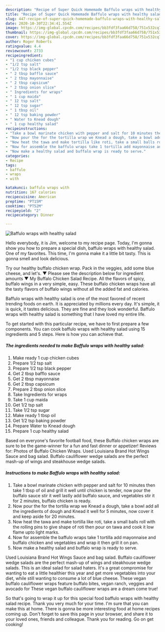 ```yaml
---
description: "Recipe of Super Quick Homemade Baffulo wraps with healthy salad"
title: "Recipe of Super Quick Homemade Baffulo wraps with healthy salad"
slug: 447-recipe-of-super-quick-homemade-baffulo-wraps-with-healthy-salad
date: 2020-10-30T22:34:41.554Z
image: https://img-global.cpcdn.com/recipes/bb3fdf3faa66d758/751x532cq70/baffulo-wraps-with-healthy-salad-recipe-main-photo.jpg
thumbnail: https://img-global.cpcdn.com/recipes/bb3fdf3faa66d758/751x532cq70/baffulo-wraps-with-healthy-salad-recipe-main-photo.jpg
cover: https://img-global.cpcdn.com/recipes/bb3fdf3faa66d758/751x532cq70/baffulo-wraps-with-healthy-salad-recipe-main-photo.jpg
author: Roger Roberts
ratingvalue: 4.4
reviewcount: 2733
recipeingredient:
- "1 cup chicken cubes"
- "1/2 tsp salt"
- "1/2 tsp black pepper"
- " 2 tbsp bafflo sauce"
- " 2 tbsp mayonnaise"
- " 2 tbsp capsicum"
- " 2 tbsp onion slice"
- " Ingredients for wraps"
- " 1 cup maida"
- " 12 tsp salt"
- " 12 tsp sugar"
- " 1 tbsp oil"
- " 12 tsp baking powder"
- " Water to Knead dough"
- " 1 cup healthy salad"
recipeinstructions:
- "Take a bowl marinate chicken with pepper and salt for 10 minutes then take 1 tbsp of oil and grill it well until chicken is tender, now pour the buffalo sauce stir it well lastly add buffalo sauce, and vegetables stir it for 2 minutes, buffalo chicken is ready."
- "Now pour the for the tortilla wrap we Knead a dough, take a bowl add all the ingredients of dough and Knead it well for 5 minutes, now cover it and keep aside for 20 minutes."
- "Now heat the tawa and make tortilla like roti, take a small balls roll with the rolling pins to give shape of roti then pour on tawa and cook it low flame upto light marks."
- "Now for assemble the baffulo wraps take 1 tortilla add mayonnaise and buffalo chicken and vegetables and wrap it then grill it on pan."
- "Now make a healthy salad and buffalo wrap is ready to serve."
categories:
- Recipe
tags:
- baffulo
- wraps
- with

katakunci: baffulo wraps with 
nutrition: 167 calories
recipecuisine: American
preptime: "PT15M"
cooktime: "PT52M"
recipeyield: "2"
recipecategory: Dinner

---
```



![Baffulo wraps with healthy salad](https://img-global.cpcdn.com/recipes/bb3fdf3faa66d758/751x532cq70/baffulo-wraps-with-healthy-salad-recipe-main-photo.jpg)

Hello everybody, it is Jim, welcome to my recipe page. Today, I'm gonna show you how to prepare a special dish, baffulo wraps with healthy salad. One of my favorites. This time, I'm gonna make it a little bit tasty. This is gonna smell and look delicious.

Try our healthy buffalo chicken wrap. Pack in the veggies, add some blue cheese, and let&#39;s. ▼ Please see the description below for ingredient amounts ▼ My Buffalo Chicken Salad Recipe. All the flavors of spicy, buffalo wings in a very simple, easy. These buffalo chicken wraps have all the tasty flavors of buffalo wings without all the added fat and calories.

Baffulo wraps with healthy salad is one of the most favored of recent trending foods on earth. It is appreciated by millions every day. It's simple, it is quick, it tastes delicious. They are fine and they look wonderful. Baffulo wraps with healthy salad is something that I have loved my entire life.


To get started with this particular recipe, we have to first prepare a few components. You can cook baffulo wraps with healthy salad using 15 ingredients and 5 steps. Here is how you can achieve that.

<!--inarticleads1-->

##### The ingredients needed to make Baffulo wraps with healthy salad:

1. Make ready 1 cup chicken cubes
1. Prepare 1/2 tsp salt
1. Prepare 1/2 tsp black pepper
1. Get  2 tbsp bafflo sauce
1. Get  2 tbsp mayonnaise
1. Get  2 tbsp capsicum
1. Prepare  2 tbsp onion slice
1. Take  Ingredients for wraps
1. Take  1 cup maida
1. Get  1/2 tsp salt
1. Take  1/2 tsp sugar
1. Make ready  1 tbsp oil
1. Get  1/2 tsp baking powder
1. Prepare  Water to Knead dough
1. Prepare  1 cup healthy salad


Based on everyone&#39;s favorite football food, these Buffalo chicken wraps are sure to be the game-winner for a fun and fast dinner or appetizer! Reviews for: Photos of Buffalo Chicken Wraps. Used Louisiana Brand Hot Wings Sauce and bag salad. Buffalo cauliflower wedge salads are the perfect mash-up of wings and steakhouse wedge salads. 

<!--inarticleads2-->

##### Instructions to make Baffulo wraps with healthy salad:

1. Take a bowl marinate chicken with pepper and salt for 10 minutes then take 1 tbsp of oil and grill it well until chicken is tender, now pour the buffalo sauce stir it well lastly add buffalo sauce, and vegetables stir it for 2 minutes, buffalo chicken is ready.
1. Now pour the for the tortilla wrap we Knead a dough, take a bowl add all the ingredients of dough and Knead it well for 5 minutes, now cover it and keep aside for 20 minutes.
1. Now heat the tawa and make tortilla like roti, take a small balls roll with the rolling pins to give shape of roti then pour on tawa and cook it low flame upto light marks.
1. Now for assemble the baffulo wraps take 1 tortilla add mayonnaise and buffalo chicken and vegetables and wrap it then grill it on pan.
1. Now make a healthy salad and buffalo wrap is ready to serve.


Used Louisiana Brand Hot Wings Sauce and bag salad. Buffalo cauliflower wedge salads are the perfect mash-up of wings and steakhouse wedge salads. This is an ideal salad for salad haters. It&#39;s a great compromise for wanting to eat a little healthier this year and get more vegetables into your diet, while still wanting to consume a lot of blue cheese. These vegan buffalo cauliflower wraps feature buffalo bites, vegan ranch, veggies and avocado for These vegan buffalo cauliflower wraps are a dream come true! 

So that's going to wrap it up for this special food baffulo wraps with healthy salad recipe. Thank you very much for your time. I'm sure that you can make this at home. There is gonna be more interesting food at home recipes coming up. Don't forget to save this page in your browser, and share it to your loved ones, friends and colleague. Thank you for reading. Go on get cooking!
